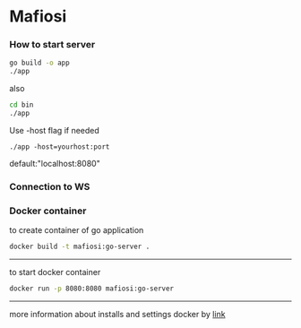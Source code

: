 # Mafiosi

### How to start server

```bash
go build -o app  
./app
```

also
```bash
cd bin
./app
```
Use -host flag if needed 
```
./app -host=yourhost:port 
```
default:"localhost:8080"


### Connection to WS


### Docker container
to create container of go application
```bash
docker build -t mafiosi:go-server . 
```
---
to start docker container
```bash
docker run -p 8080:8080 mafiosi:go-server
```
---
more information about installs and settings docker by [link](https://docs.docker.com/install/linux/docker-ce/ubuntu/)